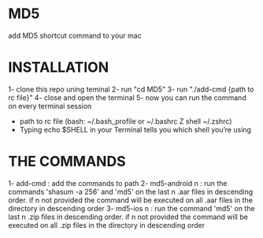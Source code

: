# MD5
add MD5 shortcut command to your mac

# INSTALLATION
1- clone this repo uning teminal
2- run "cd MD5" 
3- run "./add-cmd {path to rc file}"
4- close and open the terminal
5- now you can run the command on every terminal session


* path to rc file (bash: ~/.bash_profile or ~/.bashrc Z shell ~/.zshrc)
* Typing echo $SHELL in your Terminal tells you which shell you’re using


# THE COMMANDS 
1- add-cmd : add the commands to path 
2- md5-android n : run the commands 'shasum -a 256' and 'md5' on the last n .aar files in descending order. if n not provided the command will be executed on all .aar files in the directory in descending order
3- md5-ios n : run the command 'md5' on the last n .zip files in descending order. if n not provided the command will be executed on all .zip files in the directory in descending order
